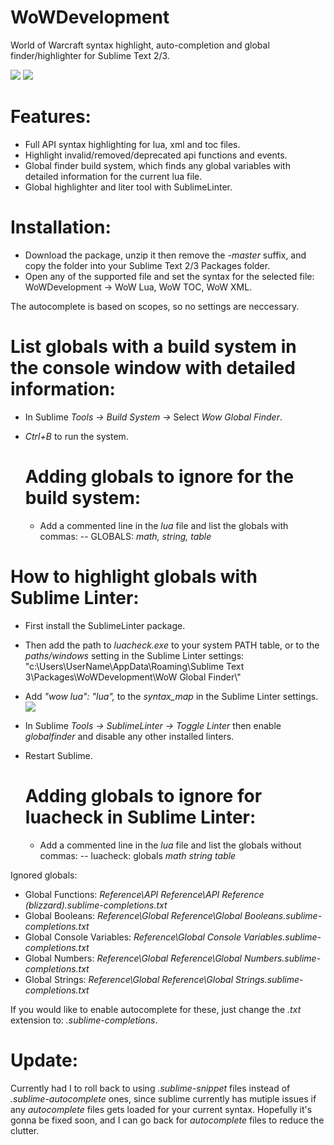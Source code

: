 # WoWDevelopment
World of Warcraft syntax highlight, auto-completion and global finder/highlighter for Sublime Text 2/3.

![](http://i.imgur.com/UyQqaab.png)
![](https://i.imgur.com/hNLXunH.png)

# Features:

* Full API syntax highlighting for lua, xml and toc files.
* Highlight invalid/removed/deprecated api functions and events.
* Global finder build system, which finds any global variables with detailed information for the current lua file.
* Global highlighter and liter tool with SublimeLinter.

# Installation:
* Download the package, unzip it then remove the *-master* suffix, and copy the folder into your Sublime Text 2/3 Packages folder.
* Open any of the supported file and set the syntax for the selected file: WoWDevelopment -> WoW Lua, WoW TOC, WoW XML.

The autocomplete is based on scopes, so no settings are neccessary.

# List globals with a build system in the console window with detailed information:
* In Sublime *Tools -> Build System ->* Select *Wow Global Finder*.
* *Ctrl+B* to run the system.

  # Adding globals to ignore for the build system:
  * Add a commented line in the *lua* file and list the globals with commas: -- GLOBALS: *math, string, table*

# How to highlight globals with Sublime Linter:
* First install the SublimeLinter package.
* Then add the path to *luacheck.exe* to your system PATH table, or to the *paths/windows* setting in the Sublime Linter settings:
"c:\\Users\\UserName\\AppData\\Roaming\\Sublime Text 3\\Packages\\WoWDevelopment\\WoW Global Finder\\"
* Add *"wow lua": "lua",* to the *syntax_map* in the Sublime Linter settings.
![](http://i.imgur.com/Caqp3Aj.png)
* In Sublime *Tools -> SublimeLinter -> Toggle Linter* then enable *globalfinder* and disable any other installed linters.
* Restart Sublime.

  # Adding globals to ignore for luacheck in Sublime Linter:
  * Add a commented line in the *lua* file and list the globals without commas: -- luacheck: globals *math string table*

Ignored globals:
* Global Functions: *Reference\API Reference\API Reference (blizzard).sublime-completions.txt*
* Global Booleans: *Reference\Global Reference\Global Booleans.sublime-completions.txt*
* Global Console Variables: *Reference\Global Console Variables.sublime-completions.txt*
* Global Numbers: *Reference\Global Reference\Global Numbers.sublime-completions.txt*
* Global Strings: *Reference\Global Reference\Global Strings.sublime-completions.txt*

If you would like to enable autocomplete for these, just change the *.txt* extension to: *.sublime-completions*.

# Update:
Currently had I to roll back to using *.sublime-snippet* files instead of *.sublime-autocomplete* ones, since sublime currently has mutiple issues if any *autocomplete* files gets loaded for your current syntax. Hopefully it's gonna be fixed soon, and I can go back for *autocomplete* files to reduce the clutter.
